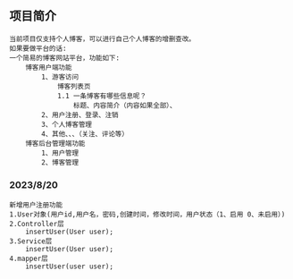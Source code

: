 ## 项目简介
    当前项目仅支持个人博客，可以进行自己个人博客的增删查改。
    如果要做平台的话:  
    一个简易的博客网站平台，功能如下:
        博客用户端功能
            1、游客访问
                博客列表页
                1.1 一条博客有哪些信息呢？
                    标题、内容简介（内容如果全部）、
            2、用户注册、登录、注销
            3、个人博客管理
            4、其他、、、（关注、评论等）
        博客后台管理端功能
            1、用户管理
            2、博客管理


### 2023/8/20  
    新增用户注册功能
    1.User对象(用户id,用户名，密码,创建时间，修改时间，用户状态（1、启用 0、未启用）)
    2.Controller层
        insertUser(User user); 
    3.Service层
        insertUser(User user); 
    4.mapper层
        insertUser(user user);